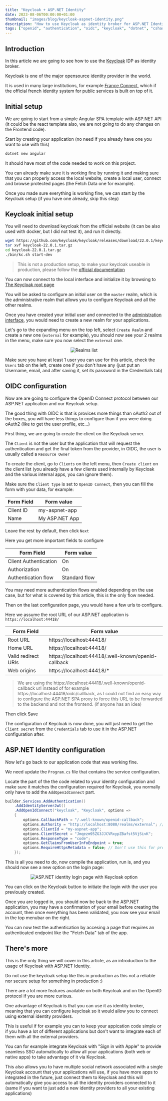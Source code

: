 ```yaml
---
title: "Keycloak + ASP.NET Identity"
date: 2023-08-06T00:00:00+01:00
thumbnail: "images/blog/keycloak-aspnet-identity.png"
description: "How to use Keycloak as identity broker for ASP.NET Identity"
tags: ["openid", "authentication", "oidc", "keycloak", "dotnet", "csharp", "programming" ]
---
```


## Introduction

In this article we are going to see how to use the [Keycloak](https://www.keycloak.org/) IDP as identity broker.

Keycloak is one of the major opensource identity provider in the world.

It is used in many large institutions, for example [France Connect](https://franceconnect.gouv.fr/), which if the official french identity system for public services is built on top of it.

## Initial setup

We are going to start from a simple Angular SPA template with ASP.NET API (it could be the react template also, we are not going to do any changes on the Frontend code).

Start by creating your application (no need if you already have one you want to use with this)

```bash
dotnet new angular
```
It should have most of the code needed to work on this project.

You can already make sure it is working fine by running it and making sure that you can properly access the local website, create a local user, connect and browse protected pages (the Fetch Data one for example).

Once you made sure everything is working fine, we can start by the Keycloak setup (if you have one already, skip this step)


## Keycloak initial setup

You will need to download keycloak from the official website (it can be also used with docker, but I did not test it), and run it directly.

```bash
wget https://github.com/keycloak/keycloak/releases/download/22.0.1/keycloak-22.0.1.tar.gz
tar xvf keycloak-22.0.1.tar.gz
cd keycloak-22.0.1.tar.gz
./bin/kc.sh start-dev
```

> This is not a production setup, to make your keycloak useable in production, please follow the [official documentation](https://www.keycloak.org/documentation)

You can now connect to the local interface and initialize it by browsing to [The Keycloak root page](http://localhost:8080)

You will be asked to configure an initial user on the `master` realm, which is the administrative realm that allows you to configure Keycloak and all the other realms.

Once you have created your initial user and connected to the [administration interface](http://localhost:8080/admin/master/console/), you would need to create a new realm for your applications.

Let's go to the expanding menu on the top left, select `Create Realm` and create a new one (`external` for example), you should now see your 2 realms in the menu, make sure you now select the `external` one.

<center>

  ![Realms list](/images/blog/keycloak-realms-list.png)

</center>

Make sure you have at least 1 user you can use for this article, check the `Users` tab on the left, create one if you don't have any (just put an Username, email, and after saving it, set its password in the Credentials tab)

## OIDC configuration

Now are are going to configure the OpenID Connect protocol between our ASP.NET application and our Keycloak setup.

The good thing with OIDC is that is provices more things than oAuth2 out of the boxes, you will have less things to configure than if you were doing oAuth2 (like to get the user profile, etc...)

First thing, we are going to create the client on the Keycloak server.

The `Client` is not the user but the application that will request the authentication and get the final token from the provider, in OIDC, the user is usually called a `Resource Owner`

To create the client, go to `Clients` on the left menu, then `Create client` on the client list (you already have a few clients used internally by Keycloak and the various internal apps, you can ignore them).

Make sure the `Client type` is set to `OpenID Connect`, then you can fill the form with your data, for example:

| Form Field | Form value    |
|------------|----------------|
| Client ID  | my-aspnet-app  |
| Name       | My ASP.NET App |

Leave the rest by default, then click `Next`

Here you get more important fields to configure


| Form Field             | Form value    |
|------------------------|---------------|
| Client Authentication  | On            |
| Authorization          | On            |
| Authentication flow    | Standard flow |

You may need more authentication flows enabled depending on the use case, but for what is covered by this article, this is the only flow needed.


Then on the last configuration page, you would have a few urls to configure.

Here we assume the root URL of our ASP.NET application is `https://localhost:44418/`


| Form Field          | Form value                                          |
|---------------------|-----------------------------------------------------|
| Root URL            | https://localhost:44418/                            |
| Home URL            | https://localhost:44418/                            |
| Valid redirect URIs | https://localhost:44418/.well-known/openid-callback |
| Web origins         | https://localhost:44418/*                           |

> We are using the https://localhost:44418/.well-known/openid-callback url instead of for example https://localhost:44418/oidc/callback,
as I could not find an easy way to configure the ASP.NET SPA proxy to force this URL to be forwarded to the backend and not the frontend. (if anyone has an idea)

Then click Save

The configuration of Keycloak is now done, you will just need to get the `Client secret` from the `Credentials` tab to use it in the ASP.NET configuration after.


## ASP.NET Identity configuration

Now let's go back to our application code that was working fine.

We need update the `Program.cs` file that contains the service configuration.

Locate the part of the the code related to your identity configuration and make sure it matches the configuration required for Keycloak, you normally only have to add the `AddOpenIdConnect` part.

```csharp
builder.Services.AddAuthentication()
    .AddIdentityServerJwt()
    .AddOpenIdConnect("keycloak", "Keycloak", options =>
    {
        options.CallbackPath = "/.well-known/openid-callback";
        options.Authority = "http://localhost:8080/realms/external"; // Use https in production
        options.ClientId = "my-aspnet-app";
        options.ClientSecret = "Jmqezm95ZG3JJCVRxypZBafst5VjSivK";
        options.ResponseType = "code";
        options.GetClaimsFromUserInfoEndpoint = true;
        options.RequireHttpsMetadata = false; // Don't use this for production
    });
```

This is all you need to do, now compile the application, run is, and you should now see a new option on the login page:

<center>

![ASP.NET identity login page with Keycloak option](/images/blog/keycloak-aspnet-sso.png)

</center>

You can click on the Keycloak button to initiate the login with the user you previously created.

Once you are logged in, you should now be back to the ASP.NET application, you may have a confirmation of your email before creating the account, then once everything has been validated, you now see your email in the top menubar on the right.

You can now test the authentication by accesing a page that requires an authenticated endpoint like the "Fetch Data" tab of the app.

## There's more

This is the only thing we will cover in this article, as an introduction to the usage of Keycloak with ASP.NET Identity.

Do not use the keycloak setup like this in production as this not a reliable nor secure setup for something in production :)

There are a lot more features available on both Keycloak and on the OpenID protocol if you are more curious.

One advantage of Keycloak is that you can use it as identity broker, meaning that you can configure keycloak so it would allow you to connect using external identity providers.

This is useful if for example you can to keep your appication code simple or if you have a lot of different applications but don't want to integrate each of them with all the external providers.

You can for example integrate Keycloak with "Sign in with Apple" to provide seamless SSO automatically to allow all your applications (both web or native apps) to take advantage of it via Keycloak.

This also allows you to have multiple social network associated with a single Keycloak account that your applications will use, if you have more apps to integrated in the future, just connect them to Keycloak and this will automatically give you access to all the identity providers connected to it (same if you want to just add a new identity providers to all your existing applications)
